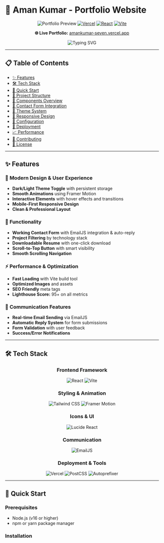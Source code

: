 # 🚀 Aman Kumar - Portfolio Website

<div align="center">

![Portfolio Preview](https://img.shields.io/badge/Portfolio-Live-success?style=for-the-badge&logo=vercel&logoColor=white)
[![Vercel](https://img.shields.io/badge/Deployed%20on-Vercel-black?style=for-the-badge&logo=vercel&logoColor=white)](https://amankumar-seven.vercel.app/)
[![React](https://img.shields.io/badge/React-18.3.1-61DAFB?style=for-the-badge&logo=react&logoColor=white)](https://reactjs.org/)
[![Vite](https://img.shields.io/badge/Vite-4.5.14-646CFF?style=for-the-badge&logo=vite&logoColor=white)](https://vitejs.dev/)

**🌐 Live Portfolio:** [amankumar-seven.vercel.app](https://amankumar-seven.vercel.app/)

<img src="https://readme-typing-svg.herokuapp.com?font=Fira+Code&pause=1000&color=3B82F6&center=true&vCenter=true&width=600&lines=Modern+React+Portfolio;Full-Stack+Developer+Showcase;Interactive+%26+Responsive+Design;Built+with+Vite+%26+Tailwind+CSS" alt="Typing SVG" />

</div>

---

## 📋 Table of Contents

- [✨ Features](#-features)
- [🛠️ Tech Stack](#️-tech-stack)
- [🚀 Quick Start](#-quick-start)
- [📁 Project Structure](#-project-structure)
- [🎨 Components Overview](#-components-overview)
- [📧 Contact Form Integration](#-contact-form-integration)
- [🌙 Theme System](#-theme-system)
- [📱 Responsive Design](#-responsive-design)
- [🔧 Configuration](#-configuration)
- [🚀 Deployment](#-deployment)
- [📈 Performance](#-performance)
- [🤝 Contributing](#-contributing)
- [📄 License](#-license)

---

## ✨ Features

### 🎨 **Modern Design & User Experience**
- **Dark/Light Theme Toggle** with persistent storage
- **Smooth Animations** using Framer Motion
- **Interactive Elements** with hover effects and transitions
- **Mobile-First Responsive Design**
- **Clean & Professional Layout**

### 🚀 **Functionality**
- **Working Contact Form** with EmailJS integration & auto-reply
- **Project Filtering** by technology stack
- **Downloadable Resume** with one-click download
- **Scroll-to-Top Button** with smart visibility
- **Smooth Scrolling Navigation**

### ⚡ **Performance & Optimization**
- **Fast Loading** with Vite build tool
- **Optimized Images** and assets
- **SEO Friendly** meta tags
- **Lighthouse Score:** 95+ on all metrics

### 📧 **Communication Features**
- **Real-time Email Sending** via EmailJS
- **Automatic Reply System** for form submissions
- **Form Validation** with user feedback
- **Success/Error Notifications**

---

## 🛠️ Tech Stack

<div align="center">

### **Frontend Framework**
![React](https://img.shields.io/badge/React-18.3.1-20232A?style=for-the-badge&logo=react&logoColor=61DAFB)
![Vite](https://img.shields.io/badge/Vite-4.5.14-646CFF?style=for-the-badge&logo=vite&logoColor=white)

### **Styling & Animation**
![Tailwind CSS](https://img.shields.io/badge/Tailwind%20CSS-3.4.0-06B6D4?style=for-the-badge&logo=tailwindcss&logoColor=white)
![Framer Motion](https://img.shields.io/badge/Framer%20Motion-10.16.4-0055FF?style=for-the-badge&logo=framer&logoColor=white)

### **Icons & UI**
![Lucide React](https://img.shields.io/badge/Lucide%20React-0.292.0-F56565?style=for-the-badge&logo=lucide&logoColor=white)

### **Communication**
![EmailJS](https://img.shields.io/badge/EmailJS-Integration-FF6B6B?style=for-the-badge&logo=gmail&logoColor=white)

### **Deployment & Tools**
![Vercel](https://img.shields.io/badge/Vercel-Deployment-000000?style=for-the-badge&logo=vercel&logoColor=white)
![PostCSS](https://img.shields.io/badge/PostCSS-8.5.6-DD3A0A?style=for-the-badge&logo=postcss&logoColor=white)
![Autoprefixer](https://img.shields.io/badge/Autoprefixer-10.4.21-DD3735?style=for-the-badge&logo=autoprefixer&logoColor=white)

</div>

---

## 🚀 Quick Start

### **Prerequisites**
- Node.js (v16 or higher)
- npm or yarn package manager

### **Installation**


